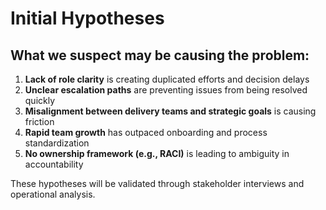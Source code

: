 # Initial Hypotheses

## What we suspect may be causing the problem:

1. **Lack of role clarity** is creating duplicated efforts and decision delays  
2. **Unclear escalation paths** are preventing issues from being resolved quickly  
3. **Misalignment between delivery teams and strategic goals** is causing friction  
4. **Rapid team growth** has outpaced onboarding and process standardization  
5. **No ownership framework (e.g., RACI)** is leading to ambiguity in accountability  

These hypotheses will be validated through stakeholder interviews and operational analysis.
